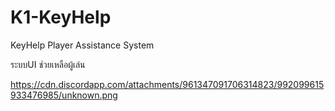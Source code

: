 # K1-KeyHelp
KeyHelp Player Assistance System


ระบบUI ช่วยเหลือผู้เล่น 


https://cdn.discordapp.com/attachments/961347091706314823/992099615933476985/unknown.png
